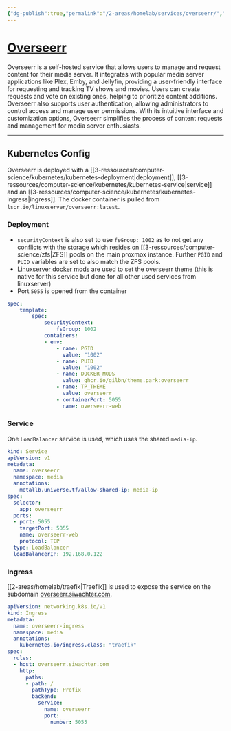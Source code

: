 ```yaml
---
{"dg-publish":true,"permalink":"/2-areas/homelab/services/overseerr/","tags":["jarvis/service, jarvis/media"],"created":"","updated":""}
---
```


# [Overseerr](https://overseerr.siwachter.com)
Overseerr is a self-hosted service that allows users to manage and request content for their media server. It integrates with popular media server applications like Plex, Emby, and Jellyfin, providing a user-friendly interface for requesting and tracking TV shows and movies. Users can create requests and vote on existing ones, helping to prioritize content additions. Overseerr also supports user authentication, allowing administrators to control access and manage user permissions. With its intuitive interface and customization options, Overseerr simplifies the process of content requests and management for media server enthusiasts.

---

## Kubernetes Config
Overseerr is deployed with a [[3-ressources/computer-science/kubernetes/kubernetes-deployment\|deployment]], [[3-ressources/computer-science/kubernetes/kubernetes-service\|service]] and an [[3-ressources/computer-science/kubernetes/kubernetes-ingress\|ingress]]. The docker container is pulled from ```lscr.io/linuxserver/overseerr:latest```.

### Deployment
* ``securityContext`` is also set to use ``fsGroup: 1002`` as to not get any conflicts with the storage which resides on [[3-ressources/computer-science/zfs|ZFS]] pools on the main proxmox instance. Further ```PGID``` and ```PUID``` variables are set to also match the ZFS pools.
* [Linuxserver docker mods](https://hub.docker.com/r/linuxserver/mods) are used to set the overseerr theme (this is native for this service but done for all other used services from linuxserver)
* Port ```5055``` is opened from the container
```yml
spec:
	template:
		spec:
			securityContext:
		        fsGroup: 1002
		    containers:
		    - env:
			    - name: PGID
		          value: "1002"
		        - name: PUID
		          value: "1002"
		        - name: DOCKER_MODS
		          value: ghcr.io/gilbn/theme.park:overseerr
		        - name: TP_THEME
		          value: overseerr
		        - containerPort: 5055
		          name: overseerr-web
```

### Service
One ```LoadBalancer``` service is used, which uses the shared ```media-ip```.
```yml
kind: Service
apiVersion: v1
metadata:
  name: overseerr
  namespace: media
  annotations:
    metallb.universe.tf/allow-shared-ip: media-ip
spec:
  selector:
    app: overseerr
  ports:                      
  - port: 5055
    targetPort: 5055
    name: overseerr-web
    protocol: TCP
  type: LoadBalancer
  loadBalancerIP: 192.168.0.122
```

### Ingress
[[2-areas/homelab/traefik\|Traefik]] is used to expose the service on the subdomain [overseerr.siwachter.com](https://overseerr.siwachter.com).
```yml
apiVersion: networking.k8s.io/v1
kind: Ingress
metadata:
  name: overseerr-ingress
  namespace: media
  annotations:
    kubernetes.io/ingress.class: "traefik"
spec:
  rules:
  - host: overseerr.siwachter.com
    http:
      paths:
      - path: /
        pathType: Prefix
        backend:
          service:
            name: overseerr
            port: 
              number: 5055
```